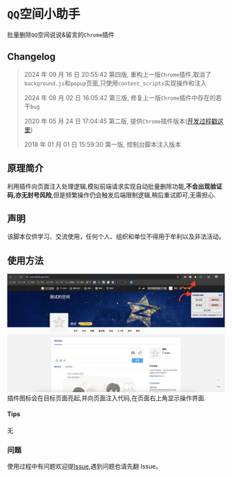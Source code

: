 # `QQ`空间小助手

批量删除`QQ`空间说说&留言的`Chrome`插件

## Changelog

> 2024 年 09 月 16 日 20:55:42 第四版, 重构上一版`Chrome`插件,取消了`background.js`和`popup`页面,只使用`content_scripts`实现操作和注入
>
> 2024 年 08 月 02 日 16:05:42 第三版, 修复上一版`Chrome`插件中存在的若干`bug`
>
> 2020 年 05 月 24 日 17:04:45 第二版, 提供`Chrome`插件版本([开发过程戳这里](https://segmentfault.com/a/1190000039297715))
>
> 2018 年 01 月 01 日 15:59:30 第一版, 控制台脚本注入版本

## 原理简介

利用插件向页面注入处理逻辑,模拟前端请求实现自动批量删除功能,**不会出现验证码,亦无封号风险**,但是频繁操作仍会触发后端限制逻辑,稍后重试即可,无需担心.

## 声明

该脚本仅供学习、交流使用，任何个人、组织和单位不得用于牟利以及非法活动。

## 使用方法

![页面截图](./readme_img/截屏2024-09-16%2020.51.09.png)
插件图标会在目标页面亮起,并向页面注入代码,在页面右上角显示操作界面.

#### Tips

无

### 问题

使用过程中有问题欢迎提[Issue](https://github.com/aqiongbei/qzone_helper/issues),遇到问题也请先翻 Issue。
